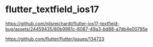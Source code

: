 # flutter_textfield_ios17

https://github.com/nilsreichardt/flutter-ios17-textfield-bug/assets/24459435/80b9981c-6087-49a3-bd88-a7db4e00795e

https://github.com/flutter/flutter/issues/134723
